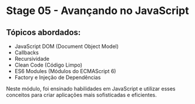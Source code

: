 
# Stage 05 - Avançando no JavaScript

## Tópicos abordados:

- JavaScript DOM (Document Object Model)
- Callbacks
- Recursividade
- Clean Code (Código Limpo)
- ES6 Modules (Módulos do ECMAScript 6)
- Factory e Injeção de Dependências

Neste módulo, foi ensinado habilidades em JavaScript e utilizar esses conceitos para criar aplicações mais sofisticadas e eficientes.
